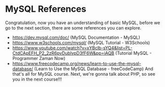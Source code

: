 # MySQL References
Congratulation, now you have an understanding of basic MySQL, before we go to the next section, there are some references you can explore.<br/>

- https://dev.mysql.com/doc/ (MySQL Documentation - MySQL)
- https://www.w3schools.com/mysql/ (MySQL Tutorial - W3Schools)
- https://www.youtube.com/watch?v=xYBclb-sYQ4&list=PL-CtdCApEFH_P2_2zR6pvDublvpD3fF6W&pp=iAQB (Tutorial MySQL - Programmer Zaman Now)
- https://www.freecodecamp.org/news/learn-to-use-the-mysql-database/ (Learn to Use the MySQL Database - freeCodeCamp)
And that's all for MySQL course. Next, we're gonna talk about PHP, so see you in the next course!!!
